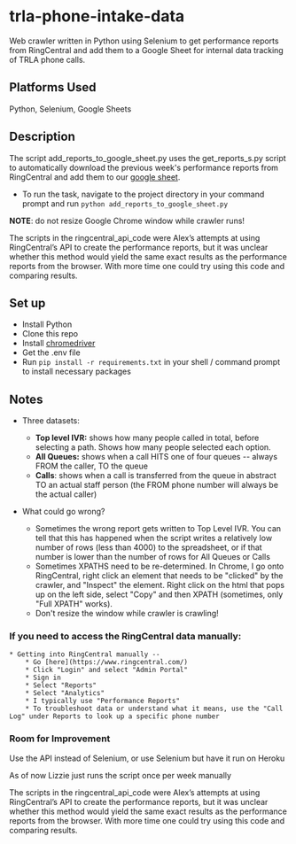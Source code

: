 # trla-phone-intake-data
Web crawler written in Python using Selenium to get performance reports from RingCentral and add them to a Google Sheet for internal data tracking of TRLA phone calls.


## Platforms Used

Python, Selenium, Google Sheets


## Description

The script add_reports_to_google_sheet.py uses the get_reports_s.py script to automatically download the previous week's performance reports from RingCentral and add them to our [google sheet](https://docs.google.com/spreadsheets/d/14Zzlgyf7VM6ducSBYJ5fZDABLTbKiDzd5k30-pK4cUE/edit#gid=0).

* To run the task, navigate to the project directory in your command prompt and run `python add_reports_to_google_sheet.py`

**NOTE**: do not resize Google Chrome window while crawler runs!

The scripts in the ringcentral_api_code were Alex’s attempts at using RingCentral’s API to create the performance reports, but it was unclear whether this method would yield the same exact results as the performance reports from the browser. With more time one could try using this code and comparing results. 

## Set up

* Install Python
* Clone this repo
* Install [chromedriver](https://chromedriver.chromium.org/downloads)
* Get the .env file
* Run `pip install -r requirements.txt` in your shell / command prompt to install necessary packages


## Notes

* Three datasets:
    * **Top level IVR:** shows how many people called in total, before selecting a path. Shows how many people selected each option.
    * **All Queues:** shows when a call HITS one of four queues -- always FROM the caller, TO the queue
    * **Calls**: shows when a call is transferred from the queue in abstract TO an actual staff person (the FROM phone number will always be the actual caller)

* What could go wrong?
    * Sometimes the wrong report gets written to Top Level IVR. You can tell that this has happened when the script writes a relatively low number of rows (less than 4000) to the spreadsheet, or if that number is lower than the number of rows for All Queues or Calls
    * Sometimes XPATHS need to be re-determined. In Chrome, I go onto RingCentral, right click an element that needs to be "clicked" by the crawler, and "Inspect" the element.  Right click on the html that pops up on the left side, select "Copy" and then XPATH (sometimes, only "Full XPATH" works).
    * Don't resize the window while crawler is crawling!

### If you need to access the RingCentral data manually:
    * Getting into RingCentral manually --
        * Go [here](https://www.ringcentral.com/)
        * Click "Login" and select "Admin Portal"
        * Sign in
        * Select "Reports"
        * Select "Analytics"
        * I typically use "Performance Reports"
        * To troubleshoot data or understand what it means, use the "Call Log" under Reports to look up a specific phone number  


### Room for Improvement

Use the API instead of Selenium, or use Selenium but have it run on Heroku  

As of now Lizzie just runs the script once per week manually

The scripts in the ringcentral_api_code were Alex’s attempts at using RingCentral’s API to create the performance reports, but it was unclear whether this method would yield the same exact results as the performance reports from the browser. With more time one could try using this code and comparing results.
